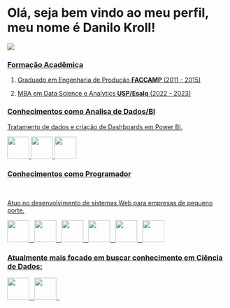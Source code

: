 # Olá, seja bem vindo ao meu perfil, meu nome é Danilo Kroll!

<div style="display: inline">
  <a href="https://www.linkedin.com/in/danilo-kroll-2a084385/" target="_blank">
    <img src="https://img.shields.io/badge/linkedin-%230077B5.svg?style=for-the-badge&logo=linkedin&logoColor=white" /> 
  <!--</a>&nbsp;&nbsp;
  <a href="[#](https://www.linkedin.com/in/danilo-kroll-2a084385/)" target="_blank">
    <img src="https://img.shields.io/badge/Medium-12100E?style=for-the-badge&logo=medium&logoColor=white" />
  </a>-->
</div>

### Formação Acadêmica

1. Graduado em Engenharia de Produção **FACCAMP** (2011 - 2015)

2. MBA em Data Science e Analytics **USP/Esalq** (2022 - 2023)


<!--Analista Comercial/BI. Gosto de desenvolver soluções e ajudar o ambiente onde estou inserido a tomar as melhores decisões.-->

### Conhecimentos como Analisa de Dados/BI

Tratamento de dados e criação de Dashboards em Power BI.

<div display="inline"> 
  <img width='50' height='50' src="https://upload.wikimedia.org/wikipedia/commons/thumb/3/34/Microsoft_Office_Excel_%282019%E2%80%93present%29.svg/2203px-Microsoft_Office_Excel_%282019%E2%80%93present%29.svg.png" />
  <img width='50' height='50' src="https://logosmarcas.net/wp-content/uploads/2022/02/Power-BI-Simbolo.png" />
  <img width='50' height='50' src="https://www.shutterstock.com/image-vector/sql-icon-major-database-format-260nw-1904337712.jpg" />
</div>

### Conhecimentos como Programador

<br>

Atuo no desenvolvimento de sistemas Web para empresas de pequeno porte. <!--O objetivo principal é substituir controles que em sua maioria estão em diveros arquivos por um sistema único, capaz de dar mais agilidade ao negócio, economizando tempo nos acompanhamentos.-->

<div style="display: inline">
  <img width='50' height='50' src="https://cdn.jsdelivr.net/gh/devicons/devicon/icons/php/php-original.svg" />&nbsp;&nbsp;
  <img width='50' height='50' src="https://cdn.jsdelivr.net/gh/devicons/devicon/icons/javascript/javascript-original.svg" />&nbsp;&nbsp;
  <img width='50' height='50' src="https://cdn.jsdelivr.net/gh/devicons/devicon/icons/mysql/mysql-original.svg" />&nbsp;&nbsp;
  <img width='50' height='50' src="https://cdn.jsdelivr.net/gh/devicons/devicon/icons/html5/html5-original.svg" />&nbsp;&nbsp;
  <img width='50' height='50' src="https://cdn.jsdelivr.net/gh/devicons/devicon/icons/css3/css3-original.svg" />&nbsp;&nbsp;
  <img width='50' height='50' src="https://cdn.jsdelivr.net/gh/devicons/devicon/icons/bootstrap/bootstrap-original.svg" />
</div>

<!--### Você pode conferir meus trabalhos no meu site:
https://dkrollweb.com.br/ -->


### Atualmente mais focado em buscar conhecimento em Ciência de Dados:
<div display="inline"> 
  <img width='50' height='50' src="https://cdn.jsdelivr.net/gh/devicons/devicon/icons/r/r-original.svg" />&nbsp;&nbsp;
  <img width='50' height='50' src="https://upload.wikimedia.org/wikipedia/commons/thumb/c/c3/Python-logo-notext.svg/1869px-Python-logo-notext.svg.png" />&nbsp;&nbsp;
</div>
